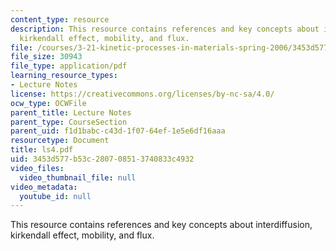 ```yaml
---
content_type: resource
description: This resource contains references and key concepts about interdiffusion,
  kirkendall effect, mobility, and flux.
file: /courses/3-21-kinetic-processes-in-materials-spring-2006/3453d577b53c280708513740833c4932_ls4.pdf
file_size: 30943
file_type: application/pdf
learning_resource_types:
- Lecture Notes
license: https://creativecommons.org/licenses/by-nc-sa/4.0/
ocw_type: OCWFile
parent_title: Lecture Notes
parent_type: CourseSection
parent_uid: f1d1babc-c43d-1f07-64ef-1e5e6df16aaa
resourcetype: Document
title: ls4.pdf
uid: 3453d577-b53c-2807-0851-3740833c4932
video_files:
  video_thumbnail_file: null
video_metadata:
  youtube_id: null
---
```

This resource contains references and key concepts about interdiffusion, kirkendall effect, mobility, and flux.